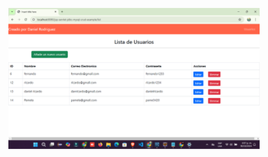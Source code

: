 ![](https://github.com/DanielRodriguez9/CRUD-JAVA-JSP-MYSQL/blob/main/Captura%20de%20pantalla%20(167).png)
